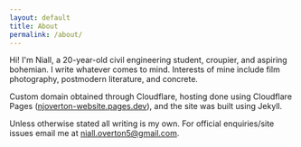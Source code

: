 ```yaml
---
layout: default
title: About
permalink: /about/
---
```


Hi! I'm Niall, a 20-year-old civil engineering student, croupier, and aspiring bohemian. I write whatever comes to mind. Interests of mine include film photography, postmodern literature, and concrete.

Custom domain obtained through Cloudflare, hosting done using Cloudflare Pages ([njoverton-website.pages.dev](njoverton-website.pages.dev)), and the site was built using Jekyll.

Unless otherwise stated all writing is my own. For official enquiries/site issues email me at <niall.overton5@gmail.com>.